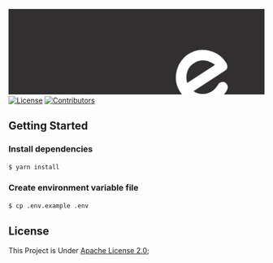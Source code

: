 [![Banner](docs/assets/banner.webp)](https://exxyll.github.io)
[![License](https://img.shields.io/github/license/gifaldyazkaa/exxyll-origin?style=for-the-badge)](LICENSE) [![Contributors](https://img.shields.io/github/contributors/gifaldyazkaa/exxyll-origin?style=for-the-badge)](https://github.com/gifaldyazkaa/exxyll-origin/graphs/contributors)

## Getting Started

### Install dependencies

```bash
$ yarn install
```

### Create environment variable file

```bash
$ cp .env.example .env
```

## License

This Project is Under [Apache License 2.0](./LICENSE);
